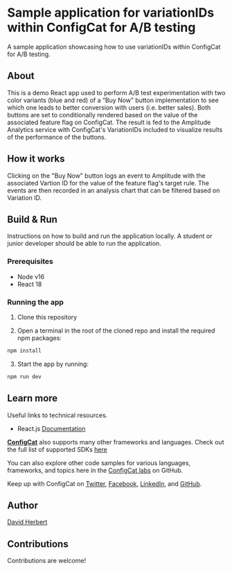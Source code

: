 # Sample application for variationIDs within ConfigCat for A/B testing

A sample application showcasing how to use variationIDs within ConfigCat for A/B testing.

## About

This is a demo React app used to perform A/B test experimentation with two color variants (blue and red) of a “Buy Now” button implementation to see which one leads to better conversion with users (i.e. better sales). Both buttons are set to conditionally rendered based on the value of the associated feature flag on ConfigCat. The result is fed to the Amplitude Analytics service with ConfigCat's VariationIDs included to visualize results of the performance of the buttons.

## How it works

Clicking on the "Buy Now" button logs an event to Amplitude with the associated Vartion ID for the value of the feature flag's target rule. The events are then recorded in an analysis chart that can be filtered based on Variation ID.

## Build & Run

Instructions on how to build and run the application locally. A student or junior developer should be able to run the application.

### Prerequisites

- Node v16
- React 18

### Running the app

1. Clone this repository

2. Open a terminal in the root of the cloned repo and install the required npm packages:

```sh
npm install
```

3. Start the app by running:

```sh
npm run dev
```

## Learn more

Useful links to technical resources.

- React.js [Documentation](https://reactjs.org/docs/getting-started.html)

[**ConfigCat**](https://configcat.com) also supports many other frameworks and languages. Check out the full list of supported SDKs [here](https://configcat.com/docs/sdk-reference/overview/)

You can also explore other code samples for various languages, frameworks, and topics here in the [ConfigCat labs](https://github.com/configcat-labs) on GitHub.

Keep up with ConfigCat on [Twitter](https://twitter.com/configcat), [Facebook](https://www.facebook.com/configcat), [LinkedIn](https://www.linkedin.com/company/configcat/), and [GitHub](https://github.com/configcat).

## Author

[David Herbert](https://github.com/DaveyHert)

## Contributions

Contributions are welcome!
